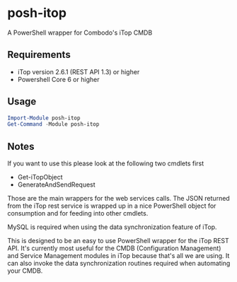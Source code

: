 # posh-itop

A PowerShell wrapper for Combodo's iTop CMDB

## Requirements

* iTop version 2.6.1 (REST API 1.3) or higher
* Powershell Core 6 or higher

## Usage

```PowerShell
Import-Module posh-itop
Get-Command -Module posh-itop
```

## Notes

If you want to use this please look at the following two cmdlets first

* Get-iTopObject
* GenerateAndSendRequest

Those are the main wrappers for the web services calls.  The JSON returned from the iTop rest service is wrapped up in a nice PowerShell object for consumption and for feeding into other cmdlets.

MySQL is required when using the data synchronization feature of iTop.

This is designed to be an easy to use PowerShell wrapper for the iTop REST API.  It's currently most useful for the CMDB (Configuration Management) and Service Management modules in iTop because that's all we are using.  It can also invoke the data synchronization routines required when automating your CMDB.
